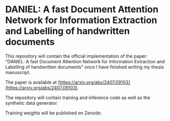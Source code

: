 # DANIEL: A fast Document Attention Network for Information Extraction and Labelling of handwritten documents

This repository will contain the official implementation of the paper: "DANIEL: A fast Document Attention Network for Information Extraction and Labelling of handwritten documents" once I have finished writing my thesis manuscript.

The paper is available at [https://arxiv.org/abs/2407.09103](https://arxiv.org/abs/2407.09103).

The repository will contain training and inference code as well as the synthetic data generator.

Training weights will be published on Zenodo.

